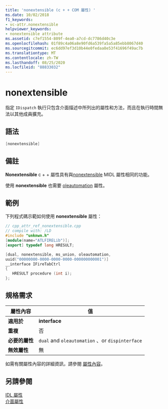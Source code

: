 ```yaml
---
title: 'nonextensible (c + + COM 屬性) '
ms.date: 10/02/2018
f1_keywords:
- vc-attr.nonextensible
helpviewer_keywords:
- nonextensible attribute
ms.assetid: c7ef1554-809f-4ea0-a7cd-dc7786d40c3e
ms.openlocfilehash: 01f89c4a06a8e90fd6a539fa5a5a85ebb8067d40
ms.sourcegitcommit: ec6dd97ef3d10b44e0fedaa8e53f41696f49ac7b
ms.translationtype: MT
ms.contentlocale: zh-TW
ms.lasthandoff: 08/25/2020
ms.locfileid: "88833032"
---
```

# <a name="nonextensible"></a>nonextensible

指定 `IDispatch` 執行只包含介面描述中所列出的屬性和方法，而且在執行時間無法以其他成員擴充。

## <a name="syntax"></a>語法

```cpp
[nonextensible]
```

## <a name="remarks"></a>備註

**Nonextensible** c + + 屬性具有與[nonextensible](/windows/win32/Midl/nonextensible) MIDL 屬性相同的功能。

使用 **nonextensible** 也需要 [oleautomation](oleautomation.md) 屬性。

## <a name="example"></a>範例

下列程式碼示範如何使用 **nonextensible** 屬性：

```cpp
// cpp_attr_ref_nonextensible.cpp
// compile with: /LD
#include "unknwn.h"
[module(name="ATLFIRELib")];
[export] typedef long HRESULT;

[dual, nonextensible, ms_union, oleautomation,
uuid("00000000-0000-0000-0000-000000000001")]
__interface IFireTabCtrl
{
   HRESULT procedure (int i);
};
```

## <a name="requirements"></a>規格需求

| 屬性內容 | 值 |
|-|-|
|**適用於**|**interface**|
|**重複**|否|
|**必要的屬性**|`dual` and `oleautomation` 、or `dispinterface`|
|**無效屬性**|無|

如需有關屬性內容的詳細資訊，請參閱 [屬性內容](cpp-attributes-com-net.md#contexts)。

## <a name="see-also"></a>另請參閱

[IDL 屬性](idl-attributes.md)<br/>
[介面屬性](interface-attributes.md)
